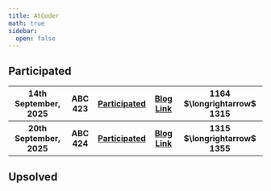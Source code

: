 ```yaml
---
title: AtCoder
math: true
sidebar:
  open: false
---
```


## Participated
<table>
  <tr>
    <th>14th September, 2025</th>
    <th>ABC 423</th>
    <th><a href="https://atcoder.jp/contests/abc423/submissions/me">Participated</a></th>
    <th><a href="/competitive_programming/atcoder/abc423/">Blog Link</a></th>
    <th>1164 $\longrightarrow$ 1315</th>
  </tr>
  <tr>
    <th>20th September, 2025</th>
    <th>ABC 424</th>
    <th><a href="https://atcoder.jp/contests/abc424/submissions/me">Participated</a></th>
    <th><a href="/competitive_programming/atcoder/abc424/">Blog Link</a></th>
    <th>1315 $\longrightarrow$ 1355</th>
  </tr>
</table>

## Upsolved
<table>
</table>